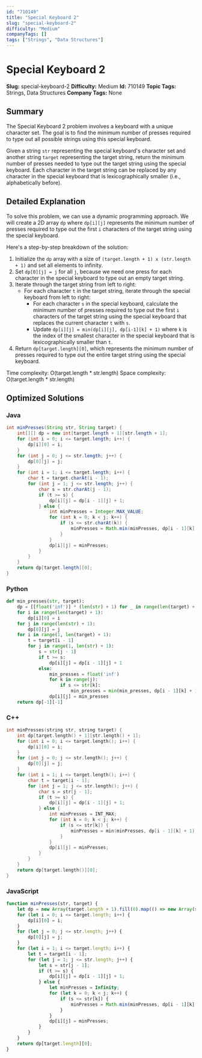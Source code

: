 ```yaml
---
id: "710149"
title: "Special Keyboard 2"
slug: "special-keyboard-2"
difficulty: "Medium"
companyTags: []
tags: ["Strings", "Data Structures"]
---
```


**Special Keyboard 2**
=====================

**Slug:** special-keyboard-2
**Difficulty:** Medium
**Id:** 710149
**Topic Tags:** Strings, Data Structures
**Company Tags:** None

## Summary
The Special Keyboard 2 problem involves a keyboard with a unique character set. The goal is to find the minimum number of presses required to type out all possible strings using this special keyboard.

Given a string `str` representing the special keyboard's character set and another string `target` representing the target string, return the minimum number of presses needed to type out the target string using the special keyboard. Each character in the target string can be replaced by any character in the special keyboard that is lexicographically smaller (i.e., alphabetically before).

## Detailed Explanation
To solve this problem, we can use a dynamic programming approach. We will create a 2D array `dp` where `dp[i][j]` represents the minimum number of presses required to type out the first `i` characters of the target string using the special keyboard.

Here's a step-by-step breakdown of the solution:

1. Initialize the `dp` array with a size of `(target.length + 1) x (str.length + 1)` and set all elements to infinity.
2. Set `dp[0][j] = j` for all `j`, because we need one press for each character in the special keyboard to type out an empty target string.
3. Iterate through the target string from left to right:
	* For each character `t` in the target string, iterate through the special keyboard from left to right:
		+ For each character `s` in the special keyboard, calculate the minimum number of presses required to type out the first `i` characters of the target string using the special keyboard that replaces the current character `t` with `s`.
		+ Update `dp[i][j] = min(dp[i][j], dp[i-1][k] + 1)` where `k` is the index of the smallest character in the special keyboard that is lexicographically smaller than `t`.
4. Return `dp[target.length][0]`, which represents the minimum number of presses required to type out the entire target string using the special keyboard.

Time complexity: O(target.length * str.length)
Space complexity: O(target.length * str.length)

## Optimized Solutions

### Java
```java
int minPresses(String str, String target) {
    int[][] dp = new int[target.length + 1][str.length + 1];
    for (int i = 0; i <= target.length; i++) {
        dp[i][0] = i;
    }
    for (int j = 0; j <= str.length; j++) {
        dp[0][j] = j;
    }
    for (int i = 1; i <= target.length; i++) {
        char t = target.charAt(i - 1);
        for (int j = 1; j <= str.length; j++) {
            char s = str.charAt(j - 1);
            if (t >= s) {
                dp[i][j] = dp[i - 1][j] + 1;
            } else {
                int minPresses = Integer.MAX_VALUE;
                for (int k = 0; k < j; k++) {
                    if (s <= str.charAt(k)) {
                        minPresses = Math.min(minPresses, dp[i - 1][k] + 1);
                    }
                }
                dp[i][j] = minPresses;
            }
        }
    }
    return dp[target.length][0];
}
```

### Python
```python
def min_presses(str, target):
    dp = [[float('inf')] * (len(str) + 1) for _ in range(len(target) + 1)]
    for i in range(len(target) + 1):
        dp[i][0] = i
    for j in range(len(str) + 1):
        dp[0][j] = j
    for i in range(1, len(target) + 1):
        t = target[i - 1]
        for j in range(1, len(str) + 1):
            s = str[j - 1]
            if t >= s:
                dp[i][j] = dp[i - 1][j] + 1
            else:
                min_presses = float('inf')
                for k in range(j):
                    if s <= str[k]:
                        min_presses = min(min_presses, dp[i - 1][k] + 1)
                dp[i][j] = min_presses
    return dp[-1][-1]
```

### C++
```cpp
int minPresses(string str, string target) {
    int dp[target.length() + 1][str.length() + 1];
    for (int i = 0; i <= target.length(); i++) {
        dp[i][0] = i;
    }
    for (int j = 0; j <= str.length(); j++) {
        dp[0][j] = j;
    }
    for (int i = 1; i <= target.length(); i++) {
        char t = target[i - 1];
        for (int j = 1; j <= str.length(); j++) {
            char s = str[j - 1];
            if (t >= s) {
                dp[i][j] = dp[i - 1][j] + 1;
            } else {
                int minPresses = INT_MAX;
                for (int k = 0; k < j; k++) {
                    if (s <= str[k]) {
                        minPresses = min(minPresses, dp[i - 1][k] + 1);
                    }
                }
                dp[i][j] = minPresses;
            }
        }
    }
    return dp[target.length()][0];
}
```

### JavaScript
```javascript
function minPresses(str, target) {
    let dp = new Array(target.length + 1).fill(0).map(() => new Array(str.length + 1).fill Infinity);
    for (let i = 0; i <= target.length; i++) {
        dp[i][0] = i;
    }
    for (let j = 0; j <= str.length; j++) {
        dp[0][j] = j;
    }
    for (let i = 1; i <= target.length; i++) {
        let t = target[i - 1];
        for (let j = 1; j <= str.length; j++) {
            let s = str[j - 1];
            if (t >= s) {
                dp[i][j] = dp[i - 1][j] + 1;
            } else {
                let minPresses = Infinity;
                for (let k = 0; k < j; k++) {
                    if (s <= str[k]) {
                        minPresses = Math.min(minPresses, dp[i - 1][k] + 1);
                    }
                }
                dp[i][j] = minPresses;
            }
        }
    }
    return dp[target.length][0];
}
```